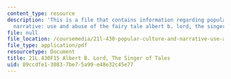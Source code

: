 ```yaml
---
content_type: resource
description: 'This is a file that contains information regarding popular culture and
  narrative: use and abuse of the fairy tale albert b. lord, the singer of tales.'
file: null
file_location: /coursemedia/21l-430-popular-culture-and-narrative-use-and-abuse-of-the-fairy-tale-fall-2015/89ccdfe130837be75a99e48e32c45e77_MIT21L_430F15_Albert.pdf
file_type: application/pdf
resourcetype: Document
title: 21L.430F15 Albert B. Lord, The Singer of Tales
uid: 89ccdfe1-3083-7be7-5a99-e48e32c45e77
---
```


